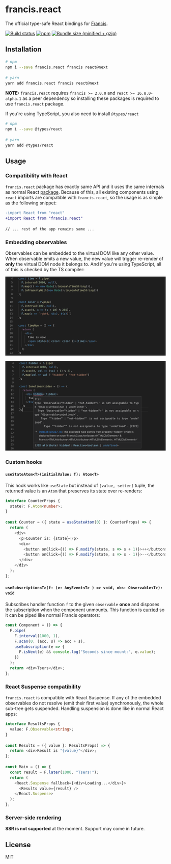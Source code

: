 # francis.react

The official type-safe React bindings for [Francis](https://github.com/milankinen/francis).

[![Build status](https://img.shields.io/travis/milankinen/francis.react/master.svg?style=flat-square)](https://travis-ci.org/milankinen/francis.react)
[![npm](https://img.shields.io/npm/v/francis.react.svg?style=flat-square)](https://www.npmjs.com/package/francis.react)
[![Bundle size (minified + gzip)](https://img.shields.io/bundlephobia/minzip/francis.react.svg?style=flat-square)](https://bundlephobia.com/result?p=francis.react)

## Installation

```bash
# npm
npm i --save francis.react francis react@next

# yarn
yarn add francis.react francis react@next
```

**NOTE:** `francis.react` requires `francis >= 2.0.0` and `react >= 16.8.0-alpha.1` as a
peer dependency so installing these packages is required to use `francis.react` package.

If you're using TypeScript, you also need to install `@types/react`

```bash
# npm
npm i --save @types/react

# yarn
yarn add @types/react
```

## Usage

### Compatibility with React

`francis.react` package has exactly same API and it uses the same internals as normal
React [package](https://www.npmjs.com/package/react). Because of this, all existing
components using `react` imports are compatible with `francis.react`, so the usage is
as simple as the following snippet:

```diff
-import React from "react"
+import React from "francis.react"

// ... rest of the app remains same ...
```

### Embedding observables

Observables can be embedded to the virtual DOM like any other value. When observable
emits a new value, the new value will trigger re-render of **only** the virtual DOM
node it belongs to. And if you're using TypeScript, all of this is checked by the
TS compiler:

![Type checks pass](images/types_ok.png "Type checks pass")

![Type checks don't pass](images/types_nok.png "Type checks dont' pass")

### Custom hooks

#### `useStateAtom<T>(initialValue: T): Atom<T>`

This hook works like `useState` but instead of `[value, setter]` tuple, the
returned value is an `Atom` that preserves its state over re-renders:

```ts
interface CounterProps {
  state?: F.Atom<number>;
}

const Counter = ({ state = useStateAtom(0) }: CounterProps) => {
  return (
    <div>
      <p>Counter is: {state}</p>
      <div>
        <button onClick={() => F.modify(state, s => s + 1)}>++</button>
        <button onClick={() => F.modify(state, s => s - 1)}>--</button>
      </div>
    </div>
  );
};
```

#### `useSubscription<T>(f: (e: AnyEvent<T> ) => void, obs: Observable<T>): void`

Subscribes handler function `f` to the given `observable` **once** and disposes
the subscription when the component unmounts. This function is
[curried](https://en.wikipedia.org/wiki/Currying) so it can be piped like
normal Francis operators:

```ts
const Component = () => {
  F.pipe(
    F.interval(1000, 1),
    F.scan(0, (acc, s) => acc + s),
    useSubscription(e => {
      F.isNext(e) && console.log("Seconds since mount:", e.value);
    })
  );
  return <div>Tsers</div>;
};
```

### React Suspense compatibility

`francis.react` is compatible with React Suspense. If any of the embedded
observables do not resolve (emit their first value) synchronously, the whole
sub-tree gets suspended. Handling suspension is done like in normal React apps:

```ts
interface ResultsProps {
  value: F.Observable<string>;
}

const Results = ({ value }: ResultsProps) => {
  return <div>Result is "{value}"</div>;
};

const Main = () => {
  const result = F.later(1000, "Tsers!");
  return (
    <React.Suspense fallback={<div>Loading...</div>}>
      <Results value={result} />
    </React.Suspense>
  );
};
```

### Server-side rendering

**SSR is not supported** at the moment. Support may come in future.

## License

MIT
